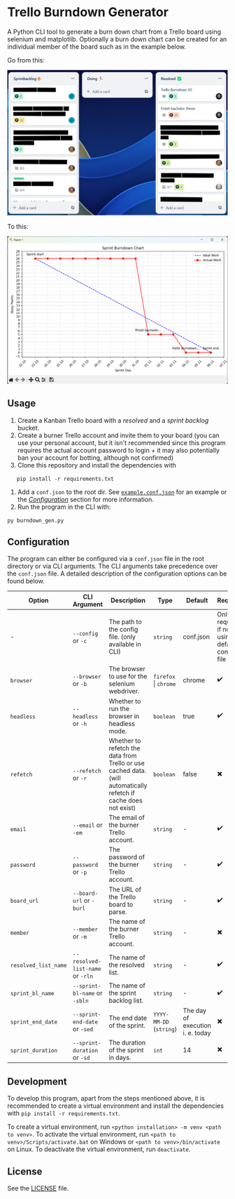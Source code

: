 # Trello Burndown Generator

A Python CLI tool to generate a burn down chart from a Trello board using selenium and matplotlib. Optionally a burn down chart can be created for an individual member of the board such as in the example below.

Go from this:

![Trello Board](./docs/board-example.png)

To this:

![Burndown Chart](./docs/chart-example.png)

## Usage

1. Create a Kanban Trello board with a *resolved* and a *sprint backlog* bucket.
2. Create a burner Trello account and invite them to your board (you can use your personal account, but it isn't recommended since this program requires the actual account password to login + it may also potentially ban your account for botting, although not confirmed)
3. Clone this repository and install the dependencies with

```shell
   pip install -r requirements.txt
   ```

1. Add a `conf.json` to the root dir. See [`example.conf.json`](./example.conf.json) for an example or the [*Configuration*](#configuration) section for more information.
2. Run the program in the CLI with:

```shell
py burndown_gen.py
```

## Configuration

The program can either be configured via a `conf.json` file in the root directory or via CLI arguments. The CLI arguments take precedence over the `conf.json` file. A detailed description of the configuration options can be found below.

| Option               | CLI Argument                     | Description                                                                                                      | Type                    | Default                          | Required                                             |
| -------------------- | -------------------------------- | ---------------------------------------------------------------------------------------------------------------- | ----------------------- | -------------------------------- | ---------------------------------------------------- |
| -                    | `--config` or `-c`               | The path to the config file. (only available in CLI)                                                             | `string`                | conf.json                        | Only required if not using default config file path. |
| `browser`            | `--browser` or `-b`              | The browser to use for the selenium webdriver.                                                                   | `firefox` \| `chrome`   | chrome                           | ✔️                                                    |
| `headless`           | `--headless` or `-h`             | Whether to run the browser in headless mode.                                                                     | `boolean`               | true                             | ✔️                                                    |
| `refetch`            | `--refetch` or `-r`              | Whether to refetch the data from Trello or use cached data. (will automatically refetch if cache does not exist) | `boolean`               | false                            | ✖️                                                    |
| `email`              | `--email` or `-em`               | The email of the burner Trello account.                                                                          | `string`                | -                                | ✔️                                                    |
| `password`           | `--password` or `-p`             | The password of the burner Trello account.                                                                       | `string`                | -                                | ✔️                                                    |
| `board_url`          | `--board-url` or `-burl`         | The URL of the Trello board to parse.                                                                            | `string`                | -                                | ✔️                                                    |
| `member`             | `--member` or `-m`               | The name of the burner Trello account.                                                                           | `string`                | -                                | ✖️                                                    |
| `resolved_list_name` | `--resolved-list-name` or `-rln` | The name of the resolved list.                                                                                   | `string`                | -                                | ✔️                                                    |
| `sprint_bl_name`     | `--sprint-bl-name` or `-sbln`    | The name of the sprint backlog list.                                                                             | `string`                | -                                | ✔️                                                    |
| `sprint_end_date`    | `--sprint-end-date` or `-sed`    | The end date of the sprint.                                                                                      | `YYYY-MM-DD` (`string`) | The day of execution i. e. today | ✖️                                                    |
| `sprint_duration`    | `--sprint-duration` or `-sd`     | The duration of the sprint in days.                                                                              | `int`                   | 14                               | ✖️                                                    |

## Development

To develop this program, apart from the steps mentioned above, it is recommended to create a virtual environment and install the dependencies with `pip install -r requirements.txt`.

To create a virtual environment, run `<python installation> -m venv <path to venv>`. To activate the virtual environment, run `<path to venv>/Scripts/activate.bat` on Windows or `<path to venv>/bin/activate` on Linux. To deactivate the virtual environment, run `deactivate`.

## License

See the [LICENSE](LICENSE) file.
